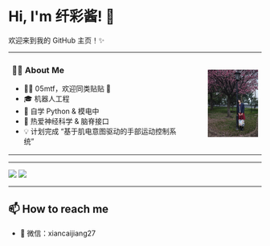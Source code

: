 <h1 align="left">Hi, I'm 纤彩酱! 👋</h1>

欢迎来到我的 GitHub 主页！✨

<table>
  <tr>
    <td valign="top">
<h3>🙋‍♀️ About Me</h3>

- 🏳‍⚧ 05mtf，欢迎同类贴贴 💖  
- 🎓 机器人工程  
- 🌱 自学 Python & 模电中  
- 🧠 热爱神经科学 & 脑脊接口  
- 💡 计划完成 “基于肌电意图驱动的手部运动控制系统”&emsp;&emsp;&emsp;&emsp;&emsp;&emsp;&emsp;&emsp;&emsp;&emsp;&emsp;&emsp;&emsp;&emsp;&emsp;                                     

</td>
<td>
  <img src="https://github.com/xiancaijiang27/Note/blob/main/橘子洲.jpg?raw=true" width="200" style="float: right; margin-left: 20px;" />
</td>
  </tr>
</table>

---

<p align="left">
  <img src="https://github-readme-stats.vercel.app/api?username=xiancaijiang27&show_icons=true&title_color=9f57f9&icon_color=ff66c4&text_color=333333&bg_color=ffffff" height="165"/>
  <img src="https://github-readme-stats.vercel.app/api/top-langs/?username=xiancaijiang27&layout=compact&title_color=9f57f9&text_color=333333&bg_color=ffffff" height="165"/>
</p>

---

## 📫 How to reach me

- 💬 微信：xiancaijiang27
